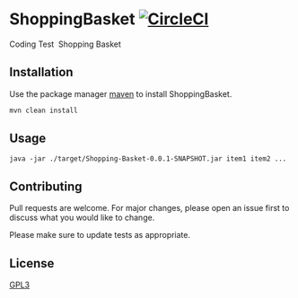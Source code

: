 # ShoppingBasket  [![CircleCI](https://circleci.com/gh/DonNy88/ShoppingBasket/tree/master.svg?style=svg)](https://circleci.com/gh/DonNy88/ShoppingBasket/tree/master)

Coding Test ­ Shopping Basket

## Installation

Use the package manager [maven](https://maven.apache.org/download.cgi) to install ShoppingBasket.

```bash
mvn clean install
```

## Usage

```Java8
java -jar ./target/Shopping-Basket-0.0.1-SNAPSHOT.jar item1 item2 ...
```

## Contributing
Pull requests are welcome. For major changes, please open an issue first to discuss what you would like to change.

Please make sure to update tests as appropriate.

## License
[GPL3](https://www.gnu.org/licenses/gpl-3.0.en.html)
